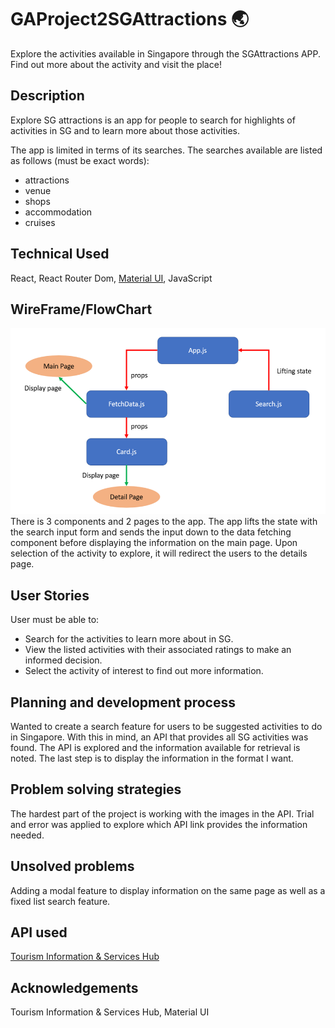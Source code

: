 # GAProject2SGAttractions :earth_asia:

Explore the activities available in Singapore through the SGAttractions APP. Find out more about the activity and visit the place!

## Description

Explore SG attractions is an app for people to search for highlights of activities in SG and to learn more about those activities.

The app is limited in terms of its searches. The searches available are listed as follows (must be exact words):

- attractions
- venue
- shops
- accommodation
- cruises

## Technical Used

React, React Router Dom, [Material UI](https://mui.com/), JavaScript

## WireFrame/FlowChart

![Project2Flow](./Project2Chart.png)
There is 3 components and 2 pages to the app. The app lifts the state with the search input form and sends the input down to the data fetching component before displaying the information on the main page. Upon selection of the activity to explore, it will redirect the users to the details page.

## User Stories

User must be able to:

- Search for the activities to learn more about in SG.
- View the listed activities with their associated ratings to make an informed decision.
- Select the activity of interest to find out more information.

## Planning and development process

Wanted to create a search feature for users to be suggested activities to do in Singapore. With this in mind, an API that provides all SG activities was found. The API is explored and the information available for retrieval is noted. The last step is to display the information in the format I want.

## Problem solving strategies

The hardest part of the project is working with the images in the API. Trial and error was applied to explore which API link provides the information needed.

## Unsolved problems

Adding a modal feature to display information on the same page as well as a fixed list search feature.

## API used

[Tourism Information & Services Hub](https://tih-dev.stb.gov.sg/content-api/apis)

## Acknowledgements

Tourism Information & Services Hub, Material UI

